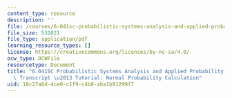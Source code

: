 ```yaml
---
content_type: resource
description: ''
file: /courses/6-041sc-probabilistic-systems-analysis-and-applied-probability-fall-2013/18c27a6d4ce0c1f9c4b8aba1b91299f7_MIT6_041SCF13_Normal_Probability_Calculation_300k.pdf
file_size: 531021
file_type: application/pdf
learning_resource_types: []
license: https://creativecommons.org/licenses/by-nc-sa/4.0/
ocw_type: OCWFile
resourcetype: Document
title: "6.041SC Probabilistic Systems Analysis and Applied Probability, Fall 2013\
  \ Transcript \u2013 Tutorial: Normal Probability Calculation"
uid: 18c27a6d-4ce0-c1f9-c4b8-aba1b91299f7
---
```

